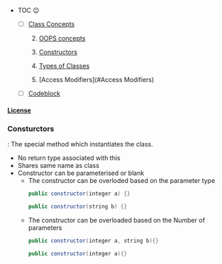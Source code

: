- TOC   :wink:

	* [ ] [Class Concepts](#Class)
	
		2. [OOPS concepts](#OOPsConcept)
		
		3. [Constructors](#Consturctors)
		
		4. [Types of Classes](#ClassTypes)
		
		5. [Access Modifiers](#Access Modifiers)
		
	* [ ] [Codeblock](#codeblock)

#### [License](https://raw.githubusercontent.com/dragonwarrior87/MyNotes/gh-pages/LICENSE)

### Consturctors
  :  The special method which instantiates the class.

* No return type associated with this
* Shares same name as class
* Constructor can be parameterised or blank
	+ The constructor can be overloded based on the parameter type
		```java
		public constructor(integer a) {}

		public constructor(string b) {}
		```
	+ The constructor can be overloaded based on the Number of parameters
		```java
		public constructor(integer a, string b){}
		
		public constructor(integer a){}
		```
		
		
